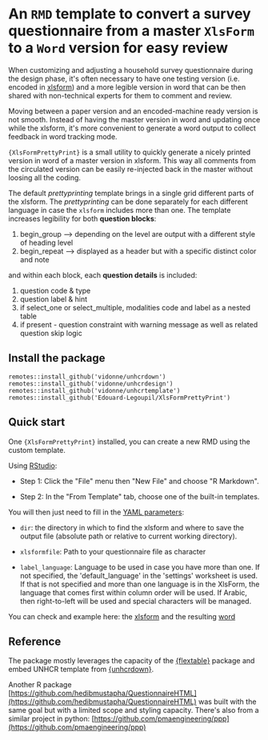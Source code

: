 
# An `RMD` template to convert a survey questionnaire from a master `XlsForm` to a `Word` version for easy review

When customizing and adjusting a household survey questionnaire during the design phase, it's often necessary to have one testing version (i.e. encoded in [xlsform](http://xlsform)) and a more legible version in word that can be then shared with non-technical experts for them to comment and review.

Moving between a paper version and an encoded-machine ready version is not smooth. Instead of having the master version in word and updating once while the xlsform, it's more convenient to generate a word output to collect feedback in word tracking mode.

`{XlsFormPrettyPrint}` is a small utility to quickly generate a nicely printed version in word of a master version in xlsform. This way all comments from the circulated version can be easily re-injected back in the master without loosing all the coding.

The default _prettyprinting_ template brings in a single grid different parts of the xlsform. The _prettyprinting_ can be done separately for each different language in case the `xlsform` includes more than one. The template increases legibility for both __question blocks__:

  1. begin_group --> depending on the level are output with a different style of heading level
  2. begin_repeat --> displayed as a header but with a specific distinct color and note

and within each block, each __question details__ is  included:  

  1. question code & type
  2. question label & hint
  3. if select_one or select_multiple, modalities code and label as a nested table
  4. if present - question constraint with warning message as well as related question skip logic


## Install  the package

```
remotes::install_github('vidonne/unhcrdown')
remotes::install_github('vidonne/unhcrdesign')
remotes::install_github('vidonne/unhcrtemplate')
remotes::install_github('Edouard-Legoupil/XlsFormPrettyPrint')  
```

## Quick start

One `{XlsFormPrettyPrint}` installed, you can create a new RMD using the custom template.

Using [RStudio](https://www.rstudio.com/):

 * Step 1: Click the "File" menu then "New File" and choose "R Markdown".

 * Step 2: In the "From Template" tab, choose one of the built-in templates.

You will then just need to fill in the [YAML parameters](https://rmarkdown.rstudio.com/lesson-6.html):

 *  `dir`:  the directory in which to find the xlsform and where to save the output file (absolute path or relative to current working directory).
 
 *  `xlsformfile`:  Path to your questionnaire file as character
    
 *  `label_language`:  Language to be used in case you have more than one. If not specified, the 'default_language' in the 'settings' worksheet is used. If that is not specified and more than one language is in the XlsForm, the language that comes first within column order will be used. If Arabic, then right-to-left will be used and special characters will be managed.
 
You can check and example here: the [xlsform](https://github.com/Edouard-Legoupil/XlsFormPrettyPrint/blob/master/inst/demo.xlsx?raw=true) and the resulting [word](https://github.com/Edouard-Legoupil/XlsFormPrettyPrint/blob/master/inst/skeleton.docx?raw=true)    

## Reference

The package mostly leverages the capacity of the [{flextable}](https://ardata-fr.github.io/flextable-book/layout.html) package and embed UNHCR template from [{unhcrdown}](https://vidonne.github.io/unhcrdown/).

Another R package [https://github.com/hedibmustapha/QuestionnaireHTML](https://github.com/hedibmustapha/QuestionnaireHTML) was built with the same goal but with a limited scope and styling capacity. There's also from a similar project in python: [https://github.com/pmaengineering/ppp](https://github.com/pmaengineering/ppp)


